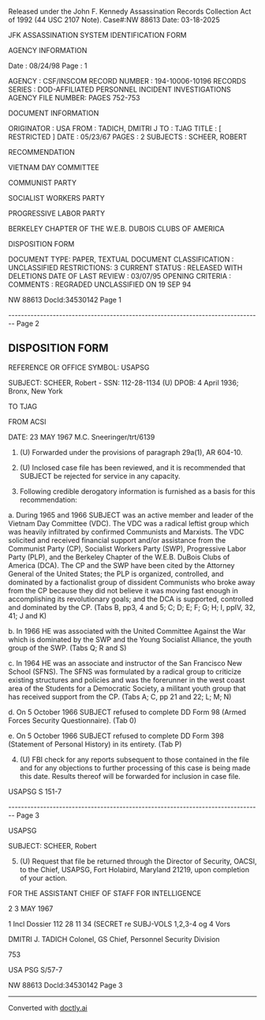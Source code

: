 Released under the John F. Kennedy
Assassination Records Collection Act of
1992 (44 USC 2107 Note). Case#:NW
88613 Date: 03-18-2025

JFK ASSASSINATION SYSTEM
IDENTIFICATION FORM

AGENCY INFORMATION

Date : 08/24/98
Page : 1

AGENCY : CSF/INSCOM
RECORD NUMBER : 194-10006-10196
RECORDS SERIES : DOD-AFFILIATED PERSONNEL INCIDENT INVESTIGATIONS
AGENCY FILE NUMBER: PAGES 752-753

DOCUMENT INFORMATION

ORIGINATOR : USA
FROM : TADICH, DMITRI J
TO : TJAG
TITLE : [ RESTRICTED ]
DATE : 05/23/67
PAGES : 2
SUBJECTS : SCHEER, ROBERT

RECOMMENDATION

VIETNAM DAY COMMITTEE

COMMUNIST PARTY

SOCIALIST WORKERS PARTY

PROGRESSIVE LABOR PARTY

BERKELEY CHAPTER OF THE W.E.B. DUBOIS CLUBS OF AMERICA

DISPOSITION FORM

DOCUMENT TYPE: PAPER, TEXTUAL DOCUMENT
CLASSIFICATION : UNCLASSIFIED
RESTRICTIONS: 3
CURRENT STATUS : RELEASED WITH DELETIONS
DATE OF LAST REVIEW : 03/07/95
OPENING CRITERIA :
COMMENTS : REGRADED UNCLASSIFIED ON 19 SEP 94

NW 88613 DocId:34530142 Page 1


-------------------------------------------------------------------------------- Page 2

## DISPOSITION FORM

REFERENCE OR OFFICE SYMBOL: USAPSG

SUBJECT: SCHEER, Robert - SSN: 112-28-1134 (U)
DPOB: 4 April 1936; Bronx, New York

TO TJAG

FROM ACSI

DATE: 23 MAY 1967
M.C. Sneeringer/trt/6139

1. (U) Forwarded under the provisions of paragraph 29a(1), AR 604-10.

2. (U) Inclosed case file has been reviewed, and it is recommended that SUBJECT be rejected for service in any capacity.

3. Following credible derogatory information is furnished as a basis for this recommendation:

a. During 1965 and 1966 SUBJECT was an active member and leader of the Vietnam Day Committee (VDC). The VDC was a radical leftist group which was heavily infiltrated by confirmed Communists and Marxists. The VDC solicited and received financial support and/or assistance from the Communist Party (CP), Socialist Workers Party (SWP), Progressive Labor Party (PLP), and the Berkeley Chapter of the W.E.B. DuBois Clubs of America (DCA). The CP and the SWP have been cited by the Attorney General of the United States; the PLP is organized, controlled, and dominated by a factionalist group of dissident Communists who broke away from the CP because they did not believe it was moving fast enough in accomplishing its revolutionary goals; and the DCA is supported, controlled and dominated by the CP. (Tabs B, pp3, 4 and 5; C; D; E; F; G; H; I, ppIV, 32, 41; J and K)

b. In 1966 HE was associated with the United Committee Against the War which is dominated by the SWP and the Young Socialist Alliance, the youth group of the SWP. (Tabs Q; R and S)

c. In 1964 HE was an associate and instructor of the San Francisco New School (SFNS). The SFNS was formulated by a radical group to criticize existing structures and policies and was the forerunner in the west coast area of the Students for a Democratic Society, a militant youth group that has received support from the CP. (Tabs A; C, pp 21 and 22; L; M; N)

d. On 5 October 1966 SUBJECT refused to complete DD Form 98 (Armed Forces Security Questionnaire). (Tab 0)

e. On 5 October 1966 SUBJECT refused to complete DD Form 398 (Statement of Personal History) in its entirety. (Tab P)

4. (U) FBI check for any reports subsequent to those contained in the file and for any objections to further processing of this case is being made this date. Results thereof will be forwarded for inclusion in case file.

USAPSG S 151-7


-------------------------------------------------------------------------------- Page 3

USAPSG

SUBJECT: SCHEER, Robert

5. (U) Request that file be returned through the Director of Security, OACSI, to the Chief, USAPSG, Fort Holabird, Maryland 21219, upon completion of your action.

FOR THE ASSISTANT CHIEF OF STAFF FOR INTELLIGENCE

2 3 MAY 1967

1 Incl
Dossier 112 28 11 34 (SECRET re SUBJ-VOLS 1,2,3-4 og 4 Vors

DMITRI J. TADICH
Colonel, GS
Chief, Personnel Security Division

753

USA PSG S/57-7

NW 88613 Docld:34530142 Page 3


---
Converted with [doctly.ai](https://doctly.ai)